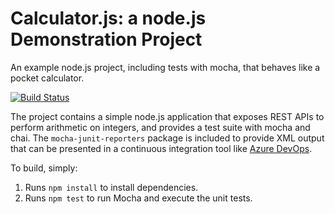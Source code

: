 Calculator.js: a node.js Demonstration Project
==============================================
An example node.js project, including tests with mocha, that behaves like
a pocket calculator.

[![Build Status](https://mvondras.visualstudio.com/Integrating%20External%20Source%20Control%20with%20Azure%20Pipelines/_apis/build/status/mvondras.calculator%20(2)?branchName=master)](https://mvondras.visualstudio.com/Integrating%20External%20Source%20Control%20with%20Azure%20Pipelines/_build/latest?definitionId=6&branchName=master)

The project contains a simple node.js application that exposes REST APIs
to perform arithmetic on integers, and provides a test suite with mocha
and chai.  The `mocha-junit-reporters` package is included to provide XML
output that can be presented in a continuous integration tool like
[Azure DevOps](https://azure.com/devops).

To build, simply:

1. Runs `npm install` to install dependencies.
2. Runs `npm test` to run Mocha and execute the unit tests.

